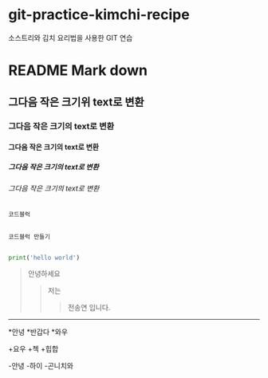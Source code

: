 # git-practice-kimchi-recipe
소스트리와 김치 요리법을 사용한 GIT 연습 

# README  Mark down

## 그다음 작은 크기위 text로 변환
### 그다음 작은 크기의 text로 변환
#### 그다음 작은 크기의 text로 변환
##### 그다음 작은 크기의 text로 변환
###### 그다음 작은 크기의 text로 변환


    코드블럭


```

코드블럭 만들기

```


```  python

print('hello world')

```

>안녕하세요
>>저는
>>>전송연 입니다. 

-----------------------

*안녕
    *반갑다
        *와우

+요우
    +첵
        +힙합

-안녕
    -하이
        -곤니치와


